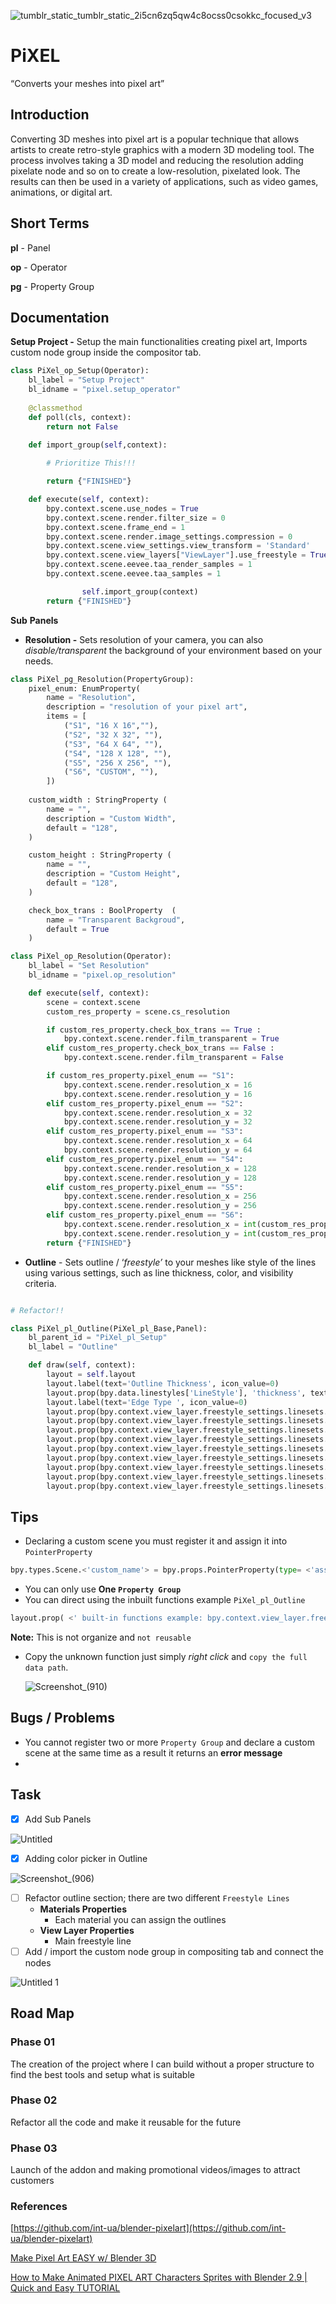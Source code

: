 ![tumblr_static_tumblr_static_2i5cn6zq5qw4c8ocss0csokkc_focused_v3](https://user-images.githubusercontent.com/69900896/213923000-28298efc-0289-4b0c-9c10-d053cc869bdd.gif)

# PiXEL

“Converts your meshes into pixel art”

## Introduction

Converting 3D meshes into pixel art is a popular technique that allows artists to create retro-style graphics with a modern 3D modeling tool. The process involves taking a 3D model and reducing the resolution adding pixelate node and so on to create a low-resolution, pixelated look. The results can then be used in a variety of applications, such as video games, animations, or digital art.

## Short Terms

**pl** - Panel

**op** - Operator

**pg** - Property Group

## Documentation

**Setup Project -** Setup the main functionalities creating pixel art, Imports custom node group inside the compositor tab.

```python
class PiXel_op_Setup(Operator):
    bl_label = "Setup Project"
    bl_idname = "pixel.setup_operator"
    
    @classmethod
    def poll(cls, context):
        return not False
    
    def import_group(self,context):

        # Prioritize This!!!

        return {"FINISHED"}

    def execute(self, context):
        bpy.context.scene.use_nodes = True
        bpy.context.scene.render.filter_size = 0
        bpy.context.scene.frame_end = 1
        bpy.context.scene.render.image_settings.compression = 0
        bpy.context.scene.view_settings.view_transform = 'Standard'
        bpy.context.scene.view_layers["ViewLayer"].use_freestyle = True
        bpy.context.scene.eevee.taa_render_samples = 1
        bpy.context.scene.eevee.taa_samples = 1

				self.import_group(context)
        return {"FINISHED"}
```

**Sub** **Panels**

- **Resolution -** Sets resolution of your camera, you can also *disable/transparent* the background of your environment based on your needs.

```python
class PiXel_pg_Resolution(PropertyGroup):
    pixel_enum: EnumProperty(
        name = "Resolution",
        description = "resolution of your pixel art",
        items = [
            ("S1", "16 X 16",""),
            ("S2", "32 X 32", ""),
            ("S3", "64 X 64", ""),
            ("S4", "128 X 128", ""),
            ("S5", "256 X 256", ""),
            ("S6", "CUSTOM", ""),
        ])
        
    custom_width : StringProperty (
        name = "",
        description = "Custom Width",
        default = "128",
    )

    custom_height : StringProperty (
        name = "",
        description = "Custom Height",
        default = "128",
    )

    check_box_trans : BoolProperty  (
        name = "Transparent Backgroud",
        default = True
    )

class PiXel_op_Resolution(Operator):
    bl_label = "Set Resolution"
    bl_idname = "pixel.op_resolution"

    def execute(self, context):
        scene = context.scene
        custom_res_property = scene.cs_resolution

        if custom_res_property.check_box_trans == True :
            bpy.context.scene.render.film_transparent = True
        elif custom_res_property.check_box_trans == False :
            bpy.context.scene.render.film_transparent = False

        if custom_res_property.pixel_enum == "S1":
            bpy.context.scene.render.resolution_x = 16
            bpy.context.scene.render.resolution_y = 16
        elif custom_res_property.pixel_enum == "S2":
            bpy.context.scene.render.resolution_x = 32
            bpy.context.scene.render.resolution_y = 32
        elif custom_res_property.pixel_enum == "S3":
            bpy.context.scene.render.resolution_x = 64
            bpy.context.scene.render.resolution_y = 64
        elif custom_res_property.pixel_enum == "S4":
            bpy.context.scene.render.resolution_x = 128
            bpy.context.scene.render.resolution_y = 128
        elif custom_res_property.pixel_enum == "S5":
            bpy.context.scene.render.resolution_x = 256
            bpy.context.scene.render.resolution_y = 256
        elif custom_res_property.pixel_enum == "S6":
            bpy.context.scene.render.resolution_x = int(custom_res_property.custom_height)
            bpy.context.scene.render.resolution_y = int(custom_res_property.custom_width)
        return {"FINISHED"}
```

- **Outline** - Sets outline / ‘*freestyle’* to your meshes like style of the lines using various settings, such as line thickness, color, and visibility criteria.

```python

# Refactor!!

class PiXel_pl_Outline(PiXel_pl_Base,Panel):
    bl_parent_id = "PiXel_pl_Setup"
    bl_label = "Outline"

    def draw(self, context):
        layout = self.layout
        layout.label(text='Outline Thickness', icon_value=0)
        layout.prop(bpy.data.linestyles['LineStyle'], 'thickness', text='', icon_value=0, emboss=True)
        layout.label(text='Edge Type ', icon_value=0)
        layout.prop(bpy.context.view_layer.freestyle_settings.linesets.active, 'select_silhouette', text='Silhouette', icon_value=0, emboss=True)
        layout.prop(bpy.context.view_layer.freestyle_settings.linesets.active, 'select_crease', text='Crease', icon_value=0, emboss=True)
        layout.prop(bpy.context.view_layer.freestyle_settings.linesets.active, 'select_border', text='Border', icon_value=0, emboss=True)
        layout.prop(bpy.context.view_layer.freestyle_settings.linesets.active, 'select_edge_mark', text='Edge Mark', icon_value=0, emboss=True)
        layout.prop(bpy.context.view_layer.freestyle_settings.linesets.active, 'select_contour', text='Contour', icon_value=0, emboss=True)
        layout.prop(bpy.context.view_layer.freestyle_settings.linesets.active, 'select_external_contour', text='External Contour', icon_value=0, emboss=True)
        layout.prop(bpy.context.view_layer.freestyle_settings.linesets.active, 'select_material_boundary', text='Material Boundary', icon_value=0, emboss=True)
        layout.prop(bpy.context.view_layer.freestyle_settings.linesets.active, 'select_suggestive_contour', text='Suggestive Contour', icon_value=0, emboss=True)
        layout.prop(bpy.context.view_layer.freestyle_settings.linesets.active, 'select_ridge_valley', text='Ridge & Valley', icon_value=0, emboss=True)
```

## Tips

- Declaring a custom scene you must register it and assign it into `PointerProperty`

```python
bpy.types.Scene.<'custom_name'> = bpy.props.PointerProperty(type= <'assign class'>)
```

- You can only use **One `Property Group`**
- You can direct using the inbuilt functions example `PiXel_pl_Outline`

```python
layout.prop( <' built-in functions example: bpy.context.view_layer.freestyle_settings.linesets.active '>,<' freestyle section name example: select_silhouette '>, text=<'custom_name'>, icon_value=0, emboss=True)
```

   **Note:** This is not organize and `not reusable` 


- Copy the unknown function just simply *right click* and `copy the full data path`.
    
    
    ![Screenshot_(910)](https://user-images.githubusercontent.com/69900896/214347044-60c2eb16-c434-4370-b64e-79d740919f3f.png)

    

## Bugs / Problems

- You cannot register two or more `Property Group` and declare a custom scene at the same time as a result it returns an **error message**
- 

## Task

- [x]  Add Sub Panels

![Untitled](https://user-images.githubusercontent.com/69900896/214346954-f0d6928d-b9f0-4583-8eda-621a342a17a7.png)

- [x]  Adding color picker in Outline

![Screenshot_(906)](https://user-images.githubusercontent.com/69900896/214346926-edaa6cdd-1bbc-440f-9cff-4a07a52d7354.png)


- [ ]  Refactor outline section; there are two different `Freestyle Lines`
    - **Materials Properties**
        - Each material you can assign the outlines
    - **View Layer Properties**
        - Main freestyle line
- [ ]  Add / import the custom node group in compositing tab and connect the nodes

![Untitled 1](https://user-images.githubusercontent.com/69900896/214346835-3ed2b37c-1cc3-42c3-b7c2-cd7a74a21f26.png)


## Road Map

### **Phase 01**

   The creation of the project where I can build without a proper structure to find the best tools and setup what is suitable

### **Phase 02**

   Refactor all the code and make it reusable for the future

### **Phase 03**

   Launch of the addon and making promotional videos/images to attract customers

### References

[https://github.com/int-ua/blender-pixelart](https://github.com/int-ua/blender-pixelart)

[Make Pixel Art EASY w/ Blender 3D](https://youtu.be/X-22q-VdPfs)

[How to Make Animated PIXEL ART Characters Sprites with Blender 2.9 | Quick and Easy TUTORIAL](https://youtu.be/eSqb6II3WMM)
